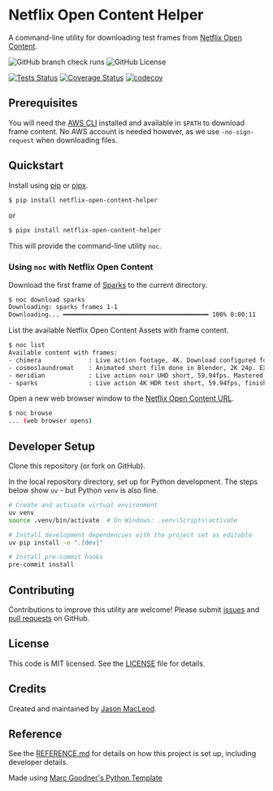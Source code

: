 # Netflix Open Content Helper

A command-line utility for downloading test frames from [Netflix Open Content](https://opencontent.netflix.com).

![GitHub branch check runs](https://img.shields.io/github/check-runs/jdmacleod/netflix-open-content-helper/main)
![GitHub License](https://img.shields.io/github/license/jdmacleod/netflix-open-content-helper)

[![Tests Status](./tests/reports/junit/tests-badge.svg?dummy=8484744)](./tests/reports/junit/report.html)
[![Coverage Status](./tests/reports/coverage/coverage-badge.svg?dummy=8484744)](./tests/reports/coverage/index.html)
[![codecov](https://codecov.io/gh/jdmacleod/netflix-open-content-helper/branch/main/graph/badge.svg)](https://codecov.io/gh/jdmacleod/netflix-open-content-helper)

## Prerequisites

You will need the [AWS CLI](https://docs.aws.amazon.com/cli/latest/userguide/cli-chap-getting-started.html) installed and available in `$PATH` to download frame content. No AWS account is needed however, as we use `-no-sign-request` when downloading files.

## Quickstart

Install using [pip](https://pypi.org/project/pip/) or [pipx](https://pipx.pypa.io/stable/).

```bash
$ pip install netflix-open-content-helper
```

or

```bash
$ pipx install netflix-open-content-helper
```

This will provide the command-line utility `noc`.

### Using `noc` with Netflix Open Content

Download the first frame of [Sparks](https://opencontent.netflix.com/#h.d0oh6u8prqhe) to the current directory.

```bash
$ noc download sparks
Downloading: sparks frames 1-1
Downloading... ━━━━━━━━━━━━━━━━━━━━━━━━━━━━━━━━━━━━━━━━ 100% 0:00:11
```

List the available Netflix Open Content Assets with frame content.

```bash
$ noc list
Available content with frames:
- chimera             : Live action footage, 4K. Download configured for the 23.98fps frame rate version. TIFF files.
- cosmoslaundromat    : Animated short film done in Blender, 2K 24p. EXR files.
- meridian            : Live action noir UHD short, 59.94fps. Mastered in Dolby Vision HDR. TIFF files.
- sparks              : Live action 4K HDR test short, 59.94fps, finished at 4000 nits. ACES EXR files.
```

Open a new web browser window to the [Netflix Open Content URL](https://opencontent.netflix.com).

```bash
$ noc browse
... (web browser opens)
```

## Developer Setup

Clone this repository (or fork on GitHub).

In the local repository directory, set up for Python development. The steps below show `uv` - but Python `venv` is also fine.

```bash
# Create and activate virtual environment
uv venv
source .venv/bin/activate  # On Windows: .venv\Scripts\activate

# Install development dependencies with the project set as editable
uv pip install -e ".[dev]"

# Install pre-commit hooks
pre-commit install
```

## Contributing

Contributions to improve this utility are welcome! Please submit [issues](https://github.com/jdmacleod/netflix-open-content-helper/issues) and [pull requests](https://github.com/jdmacleod/netflix-open-content-helper/pulls) on GitHub.

## License

This code is MIT licensed. See the [LICENSE](LICENSE) file for details.

## Credits

Created and maintained by [Jason MacLeod](https://github.com/jdmacleod).

## Reference

See the [REFERENCE.md](./REFERENCE.md) for details on how this project is set up, including developer details.

Made using [Marc Goodner's Python Template](https://github.com/robotdad/python-template)
